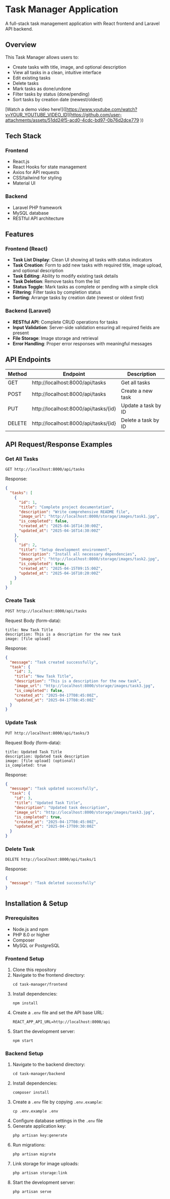 ﻿# Task Manager Application

A full-stack task management application with React frontend and Laravel API backend.

## Overview

This Task Manager allows users to:
- Create tasks with title, image, and optional description
- View all tasks in a clean, intuitive interface
- Edit existing tasks
- Delete tasks
- Mark tasks as done/undone
- Filter tasks by status (done/pending)
- Sort tasks by creation date (newest/oldest)


[Watch a demo video here!]([https://www.youtube.com/watch?v=YOUR_YOUTUBE_VIDEO_ID](https://github.com/user-attachments/assets/51dd24f5-acd0-4cdc-bd97-0b76d2dce779 ))
## Tech Stack

### Frontend
- React.js
- React Hooks for state management
- Axios for API requests
- CSS/tailwind for styling
- Material UI

### Backend
- Laravel PHP framework
- MySQL database
- RESTful API architecture

## Features

### Frontend (React)
- **Task List Display**: Clean UI showing all tasks with status indicators
- **Task Creation**: Form to add new tasks with required title, image upload, and optional description
- **Task Editing**: Ability to modify existing task details
- **Task Deletion**: Remove tasks from the list
- **Status Toggle**: Mark tasks as complete or pending with a simple click
- **Filtering**: Filter tasks by completion status
- **Sorting**: Arrange tasks by creation date (newest or oldest first)

### Backend (Laravel)
- **RESTful API**: Complete CRUD operations for tasks
- **Input Validation**: Server-side validation ensuring all required fields are present
- **File Storage**: Image storage and retrieval
- **Error Handling**: Proper error responses with meaningful messages

## API Endpoints

| Method | Endpoint | Description |
|--------|----------|-------------|
| GET | http://localhost:8000/api/tasks | Get all tasks |
| POST | http://localhost:8000/api/tasks | Create a new task |
| PUT | http://localhost:8000/api/tasks/{id} | Update a task by ID |
| DELETE | http://localhost:8000/api/tasks/{id} | Delete a task by ID |

## API Request/Response Examples

### Get All Tasks
```
GET http://localhost:8000/api/tasks
```

Response:
```json
{
  "tasks": [
    {
      "id": 1,
      "title": "Complete project documentation",
      "description": "Write comprehensive README file",
      "image_url": "http://localhost:8000/storage/images/task1.jpg",
      "is_completed": false,
      "created_at": "2025-04-16T14:30:00Z",
      "updated_at": "2025-04-16T14:30:00Z"
    },
    {
      "id": 2,
      "title": "Setup development environment",
      "description": "Install all necessary dependencies",
      "image_url": "http://localhost:8000/storage/images/task2.jpg",
      "is_completed": true,
      "created_at": "2025-04-15T09:15:00Z",
      "updated_at": "2025-04-16T10:20:00Z"
    }
  ]
}
```

### Create Task
```
POST http://localhost:8000/api/tasks
```

Request Body (form-data):
```
title: New Task Title
description: This is a description for the new task
image: [file upload]
```

Response:
```json
{
  "message": "Task created successfully",
  "task": {
    "id": 3,
    "title": "New Task Title",
    "description": "This is a description for the new task",
    "image_url": "http://localhost:8000/storage/images/task3.jpg",
    "is_completed": false,
    "created_at": "2025-04-17T08:45:00Z",
    "updated_at": "2025-04-17T08:45:00Z"
  }
}
```

### Update Task
```
PUT http://localhost:8000/api/tasks/3
```

Request Body (form-data):
```
title: Updated Task Title
description: Updated task description
image: [file upload] (optional)
is_completed: true
```

Response:
```json
{
  "message": "Task updated successfully",
  "task": {
    "id": 3,
    "title": "Updated Task Title",
    "description": "Updated task description",
    "image_url": "http://localhost:8000/storage/images/task3.jpg",
    "is_completed": true,
    "created_at": "2025-04-17T08:45:00Z",
    "updated_at": "2025-04-17T09:30:00Z"
  }
}
```

### Delete Task
```
DELETE http://localhost:8000/api/tasks/1
```

Response:
```json
{
  "message": "Task deleted successfully"
}
```

## Installation & Setup

### Prerequisites
- Node.js and npm
- PHP 8.0 or higher
- Composer
- MySQL or PostgreSQL

### Frontend Setup
1. Clone this repository
2. Navigate to the frontend directory:
   ```
   cd task-manager/frontend
   ```
3. Install dependencies:
   ```
   npm install
   ```
4. Create a `.env` file and set the API base URL:
   ```
   REACT_APP_API_URL=http://localhost:8000/api
   ```
5. Start the development server:
   ```
   npm start
   ```

### Backend Setup
1. Navigate to the backend directory:
   ```
   cd task-manager/backend
   ```
2. Install dependencies:
   ```
   composer install
   ```
3. Create a `.env` file by copying `.env.example`:
   ```
   cp .env.example .env
   ```
4. Configure database settings in the `.env` file
5. Generate application key:
   ```
   php artisan key:generate
   ```
6. Run migrations:
   ```
   php artisan migrate
   ```
7. Link storage for image uploads:
   ```
   php artisan storage:link
   ```
8. Start the development server:
   ```
   php artisan serve
   ```

